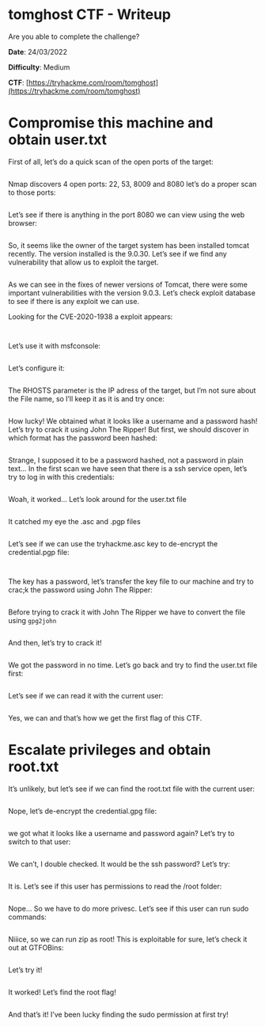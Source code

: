 # tomghost CTF - Writeup

Are you able to complete the challenge?

**Date**: 24/03/2022

**Difficulty**: Medium

**CTF**: [https://tryhackme.com/room/tomghost](https://tryhackme.com/room/tomghost)

# Compromise this machine and obtain user.txt

First of all, let’s do a quick scan of the open ports of the target:

<figure><img src="../../.gitbook/assets/tomghost0.png" alt=""><figcaption></figcaption></figure>

Nmap discovers 4 open ports: 22, 53, 8009 and 8080 let’s do a proper scan to those ports:

<figure><img src="../../.gitbook/assets/tomghost1.png" alt=""><figcaption></figcaption></figure>

Let’s see if there is anything in the port 8080 we can view using the web browser:

<figure><img src="../../.gitbook/assets/tomghost2.png" alt=""><figcaption></figcaption></figure>

So, it seems like the owner of the target system has been installed tomcat recently. The version installed is the 9.0.30. Let’s see if we find any vulnerability that allow us to exploit the target.

<figure><img src="../../.gitbook/assets/tomghost3.png" alt=""><figcaption></figcaption></figure>

As we can see in the fixes of newer versions of Tomcat, there were some important vulnerabilities with the version 9.0.3. Let’s check exploit database to see if there is any exploit we can use.

Looking for the CVE-2020-1938 a exploit appears:

<figure><img src="../../.gitbook/assets/tomghost4.png" alt=""><figcaption></figcaption></figure>

<figure><img src="../../.gitbook/assets/tomghost5.png" alt=""><figcaption></figcaption></figure>

Let’s use it with msfconsole:

<figure><img src="../../.gitbook/assets/tomghost6.png" alt=""><figcaption></figcaption></figure>

Let’s configure it:

<figure><img src="../../.gitbook/assets/tomghost7.png" alt=""><figcaption></figcaption></figure>

The RHOSTS parameter is the IP adress of the target, but I’m not sure about the File name, so I’ll keep it as it is and try once:

<figure><img src="../../.gitbook/assets/tomghost8.png" alt=""><figcaption></figcaption></figure>

How lucky! We obtained what it looks like a username and a password hash! Let’s try to crack it using John The Ripper! But first, we should discover in which format has the password been hashed:

<figure><img src="../../.gitbook/assets/tomghost9.png" alt=""><figcaption></figcaption></figure>

Strange, I supposed it to be a password hashed, not a password in plain text... In the first scan we have seen that there is a ssh service open, let’s try to log in with this credentials:

<figure><img src="../../.gitbook/assets/tomghost10.png" alt=""><figcaption></figcaption></figure>

Woah, it worked... Let’s look around for the user.txt file

<figure><img src="../../.gitbook/assets/tomghost11.png" alt=""><figcaption></figcaption></figure>

It catched my eye the .asc and .pgp files

<figure><img src="../../.gitbook/assets/tomghost12.png" alt=""><figcaption></figcaption></figure>

Let’s see if we can use the tryhackme.asc key to de-encrypt the credential.pgp file:

<figure><img src="../../.gitbook/assets/tomghost13.png" alt=""><figcaption></figcaption></figure>

<figure><img src="../../.gitbook/assets/tomghost14.png" alt=""><figcaption></figcaption></figure>

The key has a password, let’s transfer the key file to our machine and try to crac;k the password using John The Ripper:

<figure><img src="../../.gitbook/assets/tomghost15.png" alt=""><figcaption></figcaption></figure>

Before trying to crack it with John The Ripper we have to convert the file using `gpg2john`

<figure><img src="../../.gitbook/assets/tomghost16.png" alt=""><figcaption></figcaption></figure>

And then, let’s try to crack it!

<figure><img src="../../.gitbook/assets/tomghost17.png" alt=""><figcaption></figcaption></figure>

We got the password in no time. Let’s go back and try to find the user.txt file first:

<figure><img src="../../.gitbook/assets/tomghost18.png" alt=""><figcaption></figcaption></figure>

Let’s see if we can read it with the current user:

<figure><img src="../../.gitbook/assets/tomghost19.png" alt=""><figcaption></figcaption></figure>

Yes, we can and that’s how we get the first flag of this CTF.

# Escalate privileges and obtain root.txt

It’s unlikely, but let’s see if we can find the root.txt file with the current user:

<figure><img src="../../.gitbook/assets/tomghost20.png" alt=""><figcaption></figcaption></figure>

Nope, let’s de-encrypt the credential.gpg file:

<figure><img src="../../.gitbook/assets/tomghost21.png" alt=""><figcaption></figcaption></figure>

we got what it looks like a username and password again? Let’s try to switch to that user:

<figure><img src="../../.gitbook/assets/tomghost22.png" alt=""><figcaption></figcaption></figure>

We can’t, I double checked. It would be the ssh password? Let’s try:

<figure><img src="../../.gitbook/assets/tomghost23.png" alt=""><figcaption></figcaption></figure>

It is. Let’s see if this user has permissions to read the /root folder:

<figure><img src="../../.gitbook/assets/tomghost24.png" alt=""><figcaption></figcaption></figure>

Nope... So we have to do more privesc. Let’s see if this user can run sudo commands:

<figure><img src="../../.gitbook/assets/tomghost25.png" alt=""><figcaption></figcaption></figure>

Niiice, so we can run zip as root! This is exploitable for sure, let’s check it out at GTFOBins:

<figure><img src="../../.gitbook/assets/tomghost26.png" alt=""><figcaption></figcaption></figure>

Let’s try it!

<figure><img src="../../.gitbook/assets/tomghost27.png" alt=""><figcaption></figcaption></figure>

It worked! Let’s find the root flag!

<figure><img src="../../.gitbook/assets/tomghost28.png" alt=""><figcaption></figcaption></figure>

And that’s it! I’ve been lucky finding the sudo permission at first try!